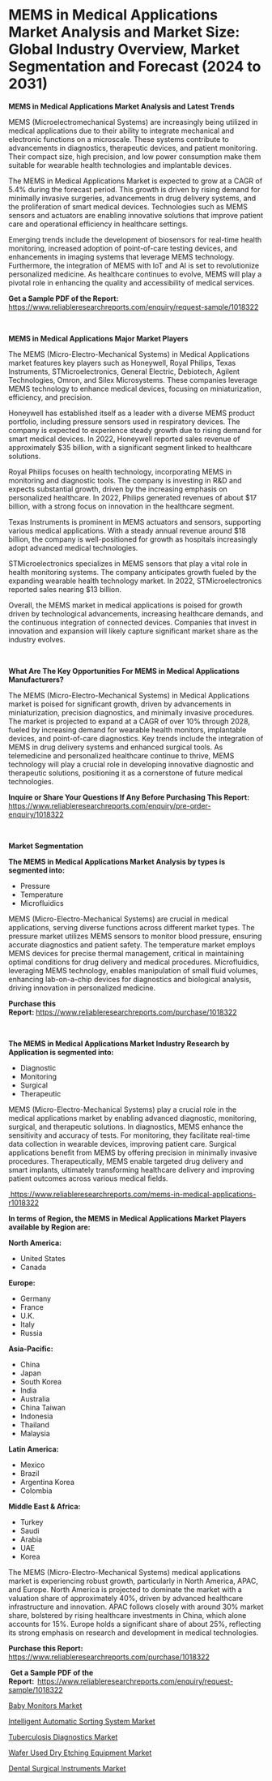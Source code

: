<p><h1>MEMS in Medical Applications Market Analysis and Market Size: Global Industry Overview, Market Segmentation and Forecast (2024 to 2031)</h1></p><p><strong>MEMS in Medical Applications Market Analysis and Latest Trends</strong></p>
<p><p>MEMS (Microelectromechanical Systems) are increasingly being utilized in medical applications due to their ability to integrate mechanical and electronic functions on a microscale. These systems contribute to advancements in diagnostics, therapeutic devices, and patient monitoring. Their compact size, high precision, and low power consumption make them suitable for wearable health technologies and implantable devices.</p><p>The MEMS in Medical Applications Market is expected to grow at a CAGR of 5.4% during the forecast period. This growth is driven by rising demand for minimally invasive surgeries, advancements in drug delivery systems, and the proliferation of smart medical devices. Technologies such as MEMS sensors and actuators are enabling innovative solutions that improve patient care and operational efficiency in healthcare settings.</p><p>Emerging trends include the development of biosensors for real-time health monitoring, increased adoption of point-of-care testing devices, and enhancements in imaging systems that leverage MEMS technology. Furthermore, the integration of MEMS with IoT and AI is set to revolutionize personalized medicine. As healthcare continues to evolve, MEMS will play a pivotal role in enhancing the quality and accessibility of medical services.</p></p>
<p><strong>Get a Sample PDF of the Report:&nbsp;</strong> <a href="https://www.reliableresearchreports.com/enquiry/request-sample/1018322?utm_campaign=116&utm_medium=2&utm_source=Github&utm_content=ia&utm_term=04122024&utm_id=mems-in-medical-applications">https://www.reliableresearchreports.com/enquiry/request-sample/1018322</a></p>
<p>&nbsp;</p>
<p><strong>MEMS in Medical Applications Major Market Players</strong></p>
<p><p>The MEMS (Micro-Electro-Mechanical Systems) in Medical Applications market features key players such as Honeywell, Royal Philips, Texas Instruments, STMicroelectronics, General Electric, Debiotech, Agilent Technologies, Omron, and Silex Microsystems. These companies leverage MEMS technology to enhance medical devices, focusing on miniaturization, efficiency, and precision.</p><p>Honeywell has established itself as a leader with a diverse MEMS product portfolio, including pressure sensors used in respiratory devices. The company is expected to experience steady growth due to rising demand for smart medical devices. In 2022, Honeywell reported sales revenue of approximately $35 billion, with a significant segment linked to healthcare solutions.</p><p>Royal Philips focuses on health technology, incorporating MEMS in monitoring and diagnostic tools. The company is investing in R&D and expects substantial growth, driven by the increasing emphasis on personalized healthcare. In 2022, Philips generated revenues of about $17 billion, with a strong focus on innovation in the healthcare segment.</p><p>Texas Instruments is prominent in MEMS actuators and sensors, supporting various medical applications. With a steady annual revenue around $18 billion, the company is well-positioned for growth as hospitals increasingly adopt advanced medical technologies.</p><p>STMicroelectronics specializes in MEMS sensors that play a vital role in health monitoring systems. The company anticipates growth fueled by the expanding wearable health technology market. In 2022, STMicroelectronics reported sales nearing $13 billion.</p><p>Overall, the MEMS market in medical applications is poised for growth driven by technological advancements, increasing healthcare demands, and the continuous integration of connected devices. Companies that invest in innovation and expansion will likely capture significant market share as the industry evolves.</p></p>
<p>&nbsp;</p>
<p><strong>What Are The Key Opportunities For MEMS in Medical Applications Manufacturers?</strong></p>
<p><p>The MEMS (Micro-Electro-Mechanical Systems) in Medical Applications market is poised for significant growth, driven by advancements in miniaturization, precision diagnostics, and minimally invasive procedures. The market is projected to expand at a CAGR of over 10% through 2028, fueled by increasing demand for wearable health monitors, implantable devices, and point-of-care diagnostics. Key trends include the integration of MEMS in drug delivery systems and enhanced surgical tools. As telemedicine and personalized healthcare continue to thrive, MEMS technology will play a crucial role in developing innovative diagnostic and therapeutic solutions, positioning it as a cornerstone of future medical technologies.</p></p>
<p><strong>Inquire or Share Your Questions If Any Before Purchasing This Report:</strong> <a href="https://www.reliableresearchreports.com/enquiry/pre-order-enquiry/1018322?utm_campaign=116&utm_medium=2&utm_source=Github&utm_content=ia&utm_term=04122024&utm_id=mems-in-medical-applications">https://www.reliableresearchreports.com/enquiry/pre-order-enquiry/1018322</a></p>
<p>&nbsp;</p>
<p><strong>Market Segmentation</strong></p>
<p><strong>The MEMS in Medical Applications Market Analysis by types is segmented into:</strong></p>
<p><ul><li>Pressure</li><li>Temperature</li><li>Microfluidics</li></ul></p>
<p><p>MEMS (Micro-Electro-Mechanical Systems) are crucial in medical applications, serving diverse functions across different market types. The pressure market utilizes MEMS sensors to monitor blood pressure, ensuring accurate diagnostics and patient safety. The temperature market employs MEMS devices for precise thermal management, critical in maintaining optimal conditions for drug delivery and medical procedures. Microfluidics, leveraging MEMS technology, enables manipulation of small fluid volumes, enhancing lab-on-a-chip devices for diagnostics and biological analysis, driving innovation in personalized medicine.</p></p>
<p><strong>Purchase this Report:&nbsp;</strong><a href="https://www.reliableresearchreports.com/purchase/1018322?utm_campaign=116&utm_medium=2&utm_source=Github&utm_content=ia&utm_term=04122024&utm_id=mems-in-medical-applications">https://www.reliableresearchreports.com/purchase/1018322</a></p>
<p>&nbsp;</p>
<p><strong>The MEMS in Medical Applications Market Industry Research by Application is segmented into:</strong></p>
<p><ul><li>Diagnostic</li><li>Monitoring</li><li>Surgical</li><li>Therapeutic</li></ul></p>
<p><p>MEMS (Micro-Electro-Mechanical Systems) play a crucial role in the medical applications market by enabling advanced diagnostic, monitoring, surgical, and therapeutic solutions. In diagnostics, MEMS enhance the sensitivity and accuracy of tests. For monitoring, they facilitate real-time data collection in wearable devices, improving patient care. Surgical applications benefit from MEMS by offering precision in minimally invasive procedures. Therapeutically, MEMS enable targeted drug delivery and smart implants, ultimately transforming healthcare delivery and improving patient outcomes across various medical fields.</p></p>
<p><a href="https://www.reliableresearchreports.com/mems-in-medical-applications-r1018322?utm_campaign=116&utm_medium=2&utm_source=Github&utm_content=ia&utm_term=04122024&utm_id=mems-in-medical-applications">&nbsp;https://www.reliableresearchreports.com/mems-in-medical-applications-r1018322</a></p>
<p><strong>In terms of Region, the MEMS in Medical Applications Market Players available by Region are:</strong></p>
<p>
    <p> <strong> North America: </strong>
        <ul>
            <li>United States</li>
            <li>Canada</li>
        </ul>
        </p> 
    <p> <strong> Europe: </strong>
        <ul>
            <li>Germany</li>
            <li>France</li>
            <li>U.K.</li>
            <li>Italy</li>
            <li>Russia</li>
        </ul>
        </p> 
    <p> <strong> Asia-Pacific: </strong>
        <ul>
            <li>China</li>
            <li>Japan</li>
            <li>South Korea</li>
            <li>India</li>
            <li>Australia</li>
            <li>China Taiwan</li>
            <li>Indonesia</li>
            <li>Thailand</li>
            <li>Malaysia</li>
        </ul>
        </p> 
    <p> <strong> Latin America: </strong>
        <ul>
            <li>Mexico</li>
            <li>Brazil</li>
            <li>Argentina Korea</li>
            <li>Colombia</li>
        </ul>
        </p> 
    <p> <strong> Middle East & Africa: </strong>
        <ul>
            <li>Turkey</li>
            <li>Saudi</li>
            <li>Arabia</li>
            <li>UAE</li>
            <li>Korea</li>
        </ul>
    </p>
    </p>
<p><p>The MEMS (Micro-Electro-Mechanical Systems) medical applications market is experiencing robust growth, particularly in North America, APAC, and Europe. North America is projected to dominate the market with a valuation share of approximately 40%, driven by advanced healthcare infrastructure and innovation. APAC follows closely with around 30% market share, bolstered by rising healthcare investments in China, which alone accounts for 15%. Europe holds a significant share of about 25%, reflecting its strong emphasis on research and development in medical technologies.</p></p>
<p><strong>Purchase this Report: </strong><a href="https://www.reliableresearchreports.com/purchase/1018322?utm_campaign=116&utm_medium=2&utm_source=Github&utm_content=ia&utm_term=04122024&utm_id=mems-in-medical-applications">https://www.reliableresearchreports.com/purchase/1018322</a></p>
<p>&nbsp;<strong>Get a Sample PDF of the Report:&nbsp;&nbsp;</strong><a href="https://www.reliableresearchreports.com/enquiry/request-sample/1018322?utm_campaign=116&utm_medium=2&utm_source=Github&utm_content=ia&utm_term=04122024&utm_id=mems-in-medical-applications">https://www.reliableresearchreports.com/enquiry/request-sample/1018322</a></p>
<p><strong></strong></p>
<p><p><a href="https://github.com/lindaopodray/Market-Research-Report-List-1/blob/main/baby-monitors-market.md?utm_campaign=116&utm_medium=2&utm_source=Github&utm_content=ia&utm_term=04122024&utm_id=mems-in-medical-applications">Baby Monitors Market</a></p><p><a href="https://issuu.com/reportprime-2/docs/intelligent-automatic-sorting-system-market-size-2?utm_campaign=116&utm_medium=2&utm_source=Github&utm_content=ia&utm_term=04122024&utm_id=mems-in-medical-applications">Intelligent Automatic Sorting System Market</a></p><p><a href="https://www.linkedin.com/pulse/tuberculosis-diagnostics-market-growth-forecast-44-cagr-from-2024-uk2jc?utm_campaign=116&utm_medium=2&utm_source=Github&utm_content=ia&utm_term=04122024&utm_id=mems-in-medical-applications">Tuberculosis Diagnostics Market</a></p><p><a href="https://issuu.com/reportprime-2/docs/wafer-used-dry-etching-equipment-market-size-2030.?utm_campaign=116&utm_medium=2&utm_source=Github&utm_content=ia&utm_term=04122024&utm_id=mems-in-medical-applications">Wafer Used Dry Etching Equipment Market</a></p><p><a href="https://www.linkedin.com/pulse/forecasting-future-in-depth-analysis-dental-surgical-instruments-hyrke?utm_campaign=116&utm_medium=2&utm_source=Github&utm_content=ia&utm_term=04122024&utm_id=mems-in-medical-applications">Dental Surgical Instruments Market</a></p></p>